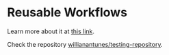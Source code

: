 # Reusable Workflows

Learn more about it at [this link](https://docs.github.com/en/actions/using-workflows/reusing-workflows).

Check the repository [willianantunes/testing-repository](https://github.com/willianantunes/testing-repository).
